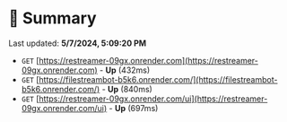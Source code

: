 # 📖 Summary
Last updated: **5/7/2024, 5:09:20 PM**

- `GET` [https://restreamer-09gx.onrender.com](https://restreamer-09gx.onrender.com) - **Up** (432ms)
- `GET` [https://filestreambot-b5k6.onrender.com/](https://filestreambot-b5k6.onrender.com/) - **Up** (840ms)
- `GET` [https://restreamer-09gx.onrender.com/ui](https://restreamer-09gx.onrender.com/ui) - **Up** (697ms)
